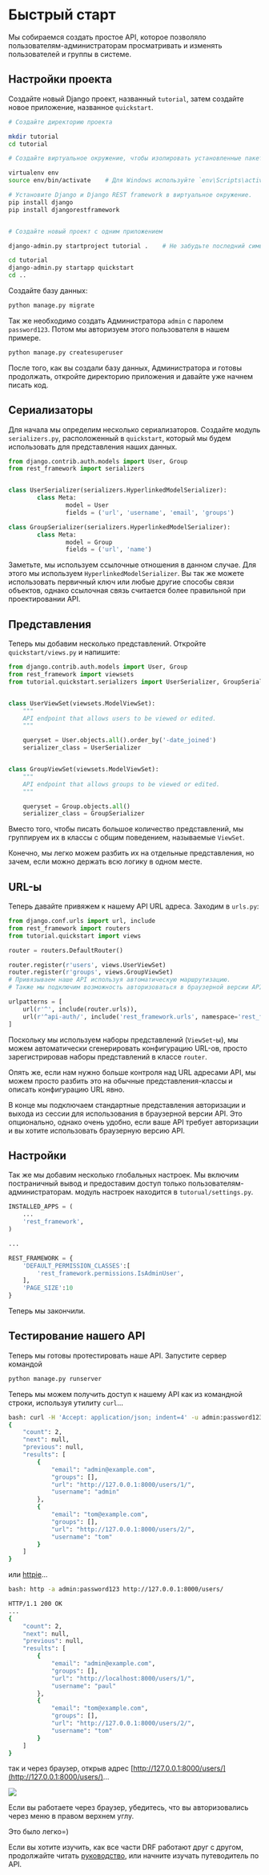 # Быстрый старт

Мы собираемся создать простое API, которое позволяло пользователям-администраторам просматривать и изменять пользователей и группы в системе.

## Настройки проекта

Создайте новый Django проект, названный `tutorial`, затем создайте новое приложение, названное `quickstart`.

```bash
# Создайте директорию проекта

mkdir tutorial
cd tutorial

# Создайте виртуальное окружение, чтобы изолировать установленные пакеты локально

virtualenv env
source env/bin/activate    # Для Windows используйте `env\Scripts\activate`

# Установите Django и Django REST framework в виртуальное окружение.
pip install django
pip install djangorestframework


# Создайте новый проект с одним приложением

django-admin.py startproject tutorial .    # Не забудьте последний символ '.'

cd tutorial
django-admin.py startapp quickstart
cd ..
```

Создайте базу данных:

```bash
python manage.py migrate
```

Так же необходимо создать Администратора `admin` с паролем `password123`. Потом мы авторизуем этого пользователя в нашем примере.

```bash
python manage.py createsuperuser
```

После того, как вы создали базу данных, Администратора и готовы продолжать, откройте директорию приложения и давайте уже начнем писать код.

## Сериализаторы

Для начала мы определим несколько сериализаторов. Создайте модуль `serializers.py`, расположенный в `quickstart`, который мы будем использовать для представления наших данных.

```python
from django.contrib.auth.models import User, Group 
from rest_framework import serializers


class UserSerializer(serializers.HyperlinkedModelSerializer):
        class Meta:
                model = User
                fields = ('url', 'username', 'email', 'groups')

class GroupSerializer(serializers.HyperlinkedModelSerializer):
        class Meta:
                model = Group
                fields = ('url', 'name')
```

Заметьте, мы используем ссылочные отношения в данном случае. Для этого мы используем `HyperlinkedModelSerializer`. Вы так же можете использовать первичный ключ или любые другие способы связи объектов, однако ссылочная связь считается более правильной при проектировании API.

## Представления

Теперь мы добавим несколько представлений. Откройте `quickstart/views.py` и напишите:

```python
from django.contrib.auth.models import User, Group
from rest_framework import viewsets
from tutorial.quickstart.serializers import UserSerializer, GroupSerializer


class UserViewSet(viewsets.ModelViewSet):
    """
    API endpoint that allows users to be viewed or edited.
    """

    queryset = User.objects.all().order_by('-date_joined')
    serializer_class = UserSerializer


class GroupViewSet(viewsets.ModelViewSet):
    """
    API endpoint that allows groups to be viewed or edited.
    """

    queryset = Group.objects.all()
    serializer_class = GroupSerializer
```

Вместо того, чтобы писать большое количество представлений, мы группируем их в классы с общим поведением, называемые `ViewSet`.

Конечно, мы легко можем разбить их на отдельные представления, но зачем, если можно держать всю логику в одном месте.

## URL-ы

Теперь давайте привяжем к нашему API URL адреса. Заходим в `urls.py`:

```python
from django.conf.urls import url, include
from rest_framework import routers
from tutorial.quickstart import views

router = routers.DefaultRouter()

router.register(r'users', views.UserViewSet)
router.register(r'groups', views.GroupViewSet)
# Привязываем наше API используя автоматическую маршрутизацию.
# Также мы подключим возможность авторизоваться в браузерной версии API.

urlpatterns = [
    url(r'^', include(router.urls)),
    url(r'^api-auth/', include('rest_framework.urls', namespace='rest_framework'))
]
```

Поскольку мы используем наборы представлений \(`ViewSet`-ы\), мы можем автоматически сгенерировать конфигурацию URL-ов, просто зарегистрировав наборы представлений в классе `router`.

Опять же, если нам нужно больше контроля над URL адресами API, мы можем просто разбить это на обычные представления-классы и описать конфигурацию URL явно.

В конце мы подключаем стандартные представления авторизации и выхода из сессии для использования в браузерной версии API. Это опционально, однако очень удобно, если ваше API требует авторизации и вы хотите использовать браузерную версию API.

## Настройки

Так же мы добавим несколько глобальных настроек. Мы включим постраничный вывод и предоставим доступ только пользователям-администраторам. модуль настроек находится в `tutorual/settings.py`.

```python
INSTALLED_APPS = (
    ...
    'rest_framework',
)

...

REST_FRAMEWORK = {
    'DEFAULT_PERMISSION_CLASSES':[
        'rest_framework.permissions.IsAdminUser',
    ],
    'PAGE_SIZE':10
}
```

Теперь мы закончили.

## Тестирование нашего API

Теперь мы готовы протестировать наше API. Запустите сервер командой

```bash
python manage.py runserver
```

Теперь мы можем получить доступ к нашему API как из командной строки, используя утилиту `curl`...

```bash
bash: curl -H 'Accept: application/json; indent=4' -u admin:password123 http://127.0.0.1:8000/users/
{
    "count": 2,
    "next": null,
    "previous": null,
    "results": [
        {
            "email": "admin@example.com",
            "groups": [],
            "url": "http://127.0.0.1:8000/users/1/",
            "username": "admin"
        },
        {
            "email": "tom@example.com",
            "groups": [],
            "url": "http://127.0.0.1:8000/users/2/",
            "username": "tom"
        }
    ]
}
```

или [httpie](https://github.com/jakubroztocil/httpie#installation)...

```bash
bash: http -a admin:password123 http://127.0.0.1:8000/users/

HTTP/1.1 200 OK
...
{
    "count": 2,
    "next": null,
    "previous": null,
    "results": [
        {
            "email": "admin@example.com",
            "groups": [],
            "url": "http://localhost:8000/users/1/",
            "username": "paul"
        },
        {
            "email": "tom@example.com",
            "groups": [],
            "url": "http://127.0.0.1:8000/users/2/",
            "username": "tom"
        }
    ]
}
```

так и через браузер, открыв адрес [http://127.0.0.1:8000/users/](http://127.0.0.1:8000/users/)...

![](http://www.django-rest-framework.org/img/quickstart.png)

Если вы работаете через браузер, убедитесь, что вы авторизовались через меню в правом верхнем углу.

Это было легко=\)

Если вы хотите изучить, как все части DRF работают друг с другом, продолжайте читать [руководство](quick-start/serialization.md), или начните изучать путеводитель по API.

